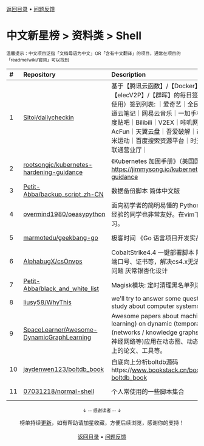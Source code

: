 <a href="https://github.com/kon9chunkit/GitHub-Chinese-Top-Charts#github中文排行榜">返回目录</a> • <a href="/content/docs/feedback.md">问题反馈</a>

# 中文新星榜 > 资料类 > Shell
<sub>温馨提示：中文项目泛指「文档母语为中文」OR「含有中文翻译」的项目，通常在项目的「readme/wiki/官网」可以找到</sub>

|#|Repository|Description|Stars|Updated|Created|
|:-|:-|:-|:-|:-|:-|
|1|[Sitoi/dailycheckin](https://github.com/Sitoi/dailycheckin)|基于【腾讯云函数】/【Docker】/【青龙面板】/【elecV2P】/【群晖】的每日签到脚本（支持多账号使用）签到列表: ｜爱奇艺｜全民K歌｜腾讯视频｜有道云笔记｜网易云音乐｜一加手机社区官方论坛｜百度贴吧｜Bilibili｜V2EX｜咔叽网单｜什么值得买｜AcFun｜天翼云盘｜吾爱破解｜芒果TV｜Fa米家｜小米运动｜百度搜索资源平台｜时光相册｜哔咔漫画｜联通营业厅｜|1558|2021-12-20|2021-05-26|
|2|[rootsongjc/kubernetes-hardening-guidance](https://github.com/rootsongjc/kubernetes-hardening-guidance)|《Kubernetes 加固手册》（美国国家安全局出品）- https://jimmysong.io/kubernetes-hardening-guidance|385|2021-10-13|2021-08-08|
|3|[Petit-Abba/backup_script_zh-CN](https://github.com/Petit-Abba/backup_script_zh-CN)|数据备份脚本 简体中文版|174|2021-12-21|2021-09-08|
|4|[overmind1980/oeasypython](https://github.com/overmind1980/oeasypython)|面向初学者的简明易懂的 Python3 课程，对没有编程经验的同学也非常友好。在vim下从浅入深，逐步学习。|132|2021-12-10|2021-08-04|
|5|[marmotedu/geekbang-go](https://github.com/marmotedu/geekbang-go)|极客时间 《Go 语言项目开发实战》课程补充教程。|126|2021-11-05|2021-05-27|
|6|[AlphabugX/csOnvps](https://github.com/AlphabugX/csOnvps)|CobaltStrike4.4 一键部署脚本 随机生成密码、key、端口号、证书等，解决cs4.x无法运行在Linux上报错问题 灰常银杏化设计|94|2021-12-09|2021-12-02|
|7|[Petit-Abba/black_and_white_list](https://github.com/Petit-Abba/black_and_white_list)|Magisk模块: 定时清理黑名单列表路径文件or文件夹|68|2021-11-13|2021-09-28|
|8|[liusy58/WhyThis](https://github.com/liusy58/WhyThis)|we'll try to answer some questions during our study about computer systems.|62|2021-06-12|2021-03-27|
|9|[SpaceLearner/Awesome-DynamicGraphLearning](https://github.com/SpaceLearner/Awesome-DynamicGraphLearning)|Awesome papers about machine learning (deep learning) on dynamic (temporal) graphs (networks / knowledge graphs). 将深度学习技术(图神经网络等)应用在动态图、动态网络、动态知识图谱上的论文、工具等。|57|2021-10-28|2021-07-12|
|10|[jaydenwen123/boltdb_book](https://github.com/jaydenwen123/boltdb_book)|自底向上分析boltdb源码https://www.bookstack.cn/books/jaydenwen123-boltdb_book|37|2021-06-22|2021-04-06|
|11|[07031218/normal-shell](https://github.com/07031218/normal-shell)|个人常使用的一些脚本集合|29|2021-12-19|2021-05-27|

<div align="center">
    <p><sub>↓ -- 感谢读者 -- ↓</sub></p>
    榜单持续<a href="/content/docs/milestone.md">更新</a>，如有帮助请加星收藏，方便后续浏览，感谢你的支持！
</div>

<br/>

<div align="center"><a href="https://github.com/kon9chunkit/GitHub-Chinese-Top-Charts#github中文排行榜">返回目录</a> • <a href="/content/docs/feedback.md">问题反馈</a></div>
